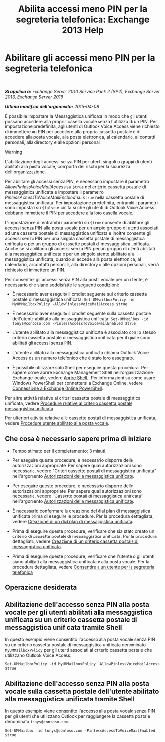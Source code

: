 ﻿---
title: 'Abilita accessi meno PIN per la segreteria telefonica: Exchange 2013 Help'
TOCTitle: Abilitare gli accessi meno PIN per la segreteria telefonica
ms:assetid: 54133753-317c-42ef-9b0d-ca9f2d2d6bd7
ms:mtpsurl: https://technet.microsoft.com/it-it/library/Gg602127(v=EXCHG.150)
ms:contentKeyID: 54652867
ms.date: 05/22/2018
mtps_version: v=EXCHG.150
ms.translationtype: MT
---

# Abilitare gli accessi meno PIN per la segreteria telefonica

 

_**Si applica a:** Exchange Server 2010 Service Pack 2 (SP2), Exchange Server 2013, Exchange Server 2016_

_**Ultima modifica dell'argomento:** 2015-04-08_

È possibile impostare la Messaggistica unificata in modo che gli utenti possano accedere alla propria casella vocale senza l'utilizzo di un PIN. Per impostazione predefinita, agli utenti di Outlook Voice Access viene richiesto di immettere un PIN per accedere alla propria cassetta postale e di accedere alla posta vocale, alla posta elettronica, al calendario, ai contatti personali, alla directory e alle opzioni personali.


> [!WARNING]
> L'abilitazione degli accessi senza PIN per utenti singoli o gruppi di utenti abilitati alla posta vocale, comporta dei rischi per la sicurezza dell'organizzazione.



Per abilitare gli accessi senza PIN, è necessario impostare il parametro *AllowPinlessVoiceMailAccess* su `$true` nel criterio cassetta postale di messaggistica unificata e impostare il parametro *PinlessAccessToVoiceMailEnabled* su `$true` nella cassetta postale di messaggistica unificata. Per impostazione predefinita, entrambi i parametri sono impostati su `$false` e ciò fa sì che gli utenti di Outlook Voice Access debbano immettere il PIN per accedere alla loro casella vocale.

L'impostazione di entrambi i parametri su `$true` consente di abilitare gli accessi senza PIN alla posta vocale per un ampio gruppo di utenti associati ad una cassetta postale di messaggistica unificata e inoltre consente gli accessi senza PIN per una singola cassetta postale di messaggistica unificata o per un gruppo di cassette postali di messaggistica unificata. Anche se si abilitano gli accessi senza PIN per un gruppo di utenti abilitati alla messaggistica unificata o per un singolo utente abilitato alla messaggistica unificata, quando si accede alla posta elettronica, al calendario, ai contatti personali, alla directory o alle opzioni personali, verrà richiesto di immettere un PIN.

Per consentire gli accessi senza PIN alla posta vocale per un utente, è necessario che siano soddisfatte le seguenti condizioni:

  - È necessario aver eseguito il cmdlet seguente sul criterio cassetta postale di messaggistica unificata: `Set-UMMailboxPolicy -id MyUMMailboxPolicy -AllowPinlessVoiceMailAccess $true`

  - È necessario aver eseguito il cmdlet seguente sulla cassetta postale dell'utente abilitato alla messaggistica unificata: `Set-UMMailbox -id tonys@contoso.com -PinlessAccessToVoiceMailEnabled $true`

  - L'utente abilitato alla messaggistica unificata è associato con lo stesso criterio cassetta postale di messaggistica unificata per il quale sono abilitati gli accessi senza PIN.

  - L'utente abilitato alla messaggistica unificata chiama Outlook Voice Access da un numero telefonico che è stato loro assegnato.

  - È possibile utilizzare solo Shell per eseguire questa procedura. Per sapere come aprire Exchange Management Shell nell'organizzazione Exchange locale, vedere [Aprire Shell.](https://technet.microsoft.com/it-it/library/dd638134\(v=exchg.150\)). Per informazioni su come usare Windows PowerShell per connettersi a Exchange Online, vedere [Connessione a Exchange Online PowerShell](https://go.microsoft.com/fwlink/p/?linkid=396554).

Per altre attività relative ai criteri cassetta postale di messaggistica unificata, vedere [Procedure relative al criterio cassetta postale messaggistica unificata](um-mailbox-policy-procedures-exchange-2013-help.md).

Per ulteriori attività relative alle cassette postali di messaggistica unificata, vedere [Procedure utente abilitato alla posta vocale](voice-mail-enabled-user-procedures-exchange-2013-help.md).

## Che cosa è necessario sapere prima di iniziare

  - Tempo stimato per il completamento: 3 minuti.

  - Per eseguire queste procedure, è necessario disporre delle autorizzazioni appropriate. Per sapere quali autorizzazioni sono necessarie, vedere "Criteri cassette postali di messaggistica unificata" nell'argomento [Autorizzazioni della messaggistica unificate](unified-messaging-permissions-exchange-2013-help.md).

  - Per eseguire queste procedure, è necessario disporre delle autorizzazioni appropriate. Per sapere quali autorizzazioni sono necessarie, vedere "Cassette postali di messaggistica unificata" nell'argomento [Autorizzazioni della messaggistica unificate](unified-messaging-permissions-exchange-2013-help.md).

  - È necessario confermare la creazione del dial plan di messaggistica unificata prima di eseguire le procedure. Per la procedura dettagliata, vedere [Creazione di un dial plan di messaggistica unificata](create-a-um-dial-plan-exchange-2013-help.md).

  - Prima di eseguire queste procedure, verificare che sia stato creato un criterio di cassetta postale di messaggistica unificata. Per la procedura dettagliata, vedere [Creazione di un criterio cassetta postale di messaggistica unificata](create-a-um-mailbox-policy-exchange-2013-help.md).

  - Prima di eseguire queste procedure, verificare che l'utente o gli utenti siano abilitati alla messaggistica unificata e alla posta vocale. Per la procedura dettagliata, vedere [Consentire a un utente per la segreteria telefonica](enable-a-user-for-voice-mail-exchange-2013-help.md).

## Operazione desiderata

## Abilitazione dell'accesso senza PIN alla posta vocale per gli utenti abilitati alla messaggistica unificata su un criterio cassetta postale di messaggistica unificata tramite Shell

In questo esempio viene consentito l'accesso alla posta vocale senza PIN su un criterio cassetta postale di messaggistica unificata denominato `MyUMMailboxPolicy` per gli utenti associati al criterio cassetta postale che utilizzano Outlook Voice Access.

    Set-UMMailboxPolicy -id MyUMMailboxPolicy -AllowPinlessVoiceMailAccess $true

## Abilitazione dell'accesso senza PIN alla posta vocale sulla cassetta postale dell'utente abilitato alla messaggistica unificata tramite Shell

In questo esempio viene consentito l'accesso alla posta vocale senza PIN per gli utenti che utilizzano Outlook per raggiungere la cassetta postale denominata `tonys@contoso.com`.

    Set-UMMailbox -id tonys@contoso.com -PinlessAccessToVoiceMailEnabled $true

